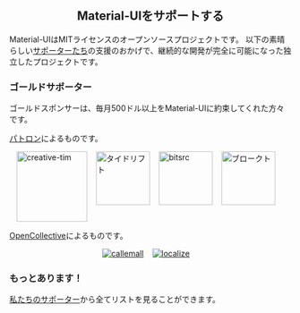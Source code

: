 <h2 align="center">Material-UIをサポートする</h2>

Material-UIはMITライセンスのオープンソースプロジェクトです。 以下の素晴らしい[サポーターたち](/discover-more/backers/)の支援のおかげで、継続的な開発が完全に可能になった独立したプロジェクトです。

### ゴールドサポーター

ゴールドスポンサーは、毎月500ドル以上をMaterial-UIに約束してくれた方々です。

[パトロン](https://www.patreon.com/oliviertassinari)によるものです。

<p style="display: flex; justify-content: center;">
  <a data-ga-event-category="sponsors" data-ga-event-action="logo" data-ga-event-label="creative-tim" href="https://www.creative-tim.com/?partner=104080" rel="noopener nofollow" target="_blank" style="margin-right: 16px;"><img width="126" src="https://github.com/creativetimofficial.png?size=126" alt="creative-tim" title="プレミアムテーマ"></a>
  <a data-ga-event-category="sponsors" data-ga-event-action="logo" data-ga-event-label="tidelift" href="https://tidelift.com/subscription/pkg/npm-material-ui?utm_source=material_ui&utm_medium=referral&utm_campaign=homepage" rel="noopener nofollow" target="_blank" style="margin-right: 16px;"><img width="96" src="https://github.com/tidelift.png?size=96" alt="タイドリフト" title="プロフェッショナルサポートのMaterial-UIを受け取る"></a>
  <a data-ga-event-category="sponsors" data-ga-event-action="logo" data-ga-event-label="bitsrc" href="https://bit.dev" rel="noopener nofollow" target="_blank" style="margin-right: 16px;"><img width="96" src="https://github.com/teambit.png?size=96" alt="bitsrc" title="コードをシェアする最も早い方法"></a>
  <a data-ga-event-category="sponsors" data-ga-event-action="logo" data-ga-event-label="blokt" href="https://blokt.com/" rel="noopener nofollow" target="_blank" style="margin-right: 16px;"><img width="96" src="https://material-ui.com/static/images/blokt.jpg" alt="ブロークト" title="主要な暗号通貨ニュース"></a>
</p>

[OpenCollective](https://opencollective.com/material-ui)によるものです。

<p style="display: flex; justify-content: center; flex-wrap: wrap;">
  <a data-ga-event-category="sponsors" data-ga-event-action="logo" data-ga-event-label="callemall" href="https://www.call-em-all.com" rel="noopener nofollow" target="_blank" style="margin-right: 16px;">
    <img src="https://images.opencollective.com/proxy/images?src=https%3A%2F%2Fopencollective-production.s3-us-west-1.amazonaws.com%2Ff4053300-e0ea-11e7-acf0-0fa7c0509f4e.png&height=100" alt="callemall" title="グループにメッセージを送る簡単な方法">
  </a>
  <a data-ga-event-category="sponsors" data-ga-event-action="logo" data-ga-event-label="localize" href="https://localizejs.com" rel="noopener nofollow" target="_blank" style="margin-right: 16px;">
    <img src="https://images.opencollective.com/proxy/images?src=https%3A%2F%2Fopencollective-production.s3-us-west-1.amazonaws.com%2F629dea80-f1ae-11e8-b356-a5942970e22b.png&height=65" alt="localize" title="アプリの翻訳とプラットフォームのローカライゼーション">
  </a>
</p>

### もっとあります！

[私たちのサポーター](/discover-more/backers/)から全てリストを見ることができます。